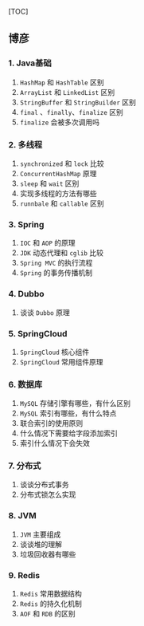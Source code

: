 [TOC]

## 博彦

### 1. Java基础

1. `HashMap` 和 `HashTable` 区别
2. `ArrayList` 和 `LinkedList` 区别
3. `StringBuffer` 和 `StringBuilder` 区别
4. `final` 、`finally`、`finalize` 区别
5. `finalize` 会被多次调用吗

### 2. 多线程

1. `synchronized` 和 `lock` 比较
2. `ConcurrentHashMap` 原理
3. `sleep` 和 `wait` 区别
4. 实现多线程的方法有哪些
5. `runnbale` 和 `callable` 区别

### 3. Spring

1. `IOC` 和 `AOP` 的原理
2. `JDK` 动态代理和 `cglib` 比较
3. `Spring MVC` 的执行流程
4. `Spring` 的事务传播机制

### 4. Dubbo

1. 谈谈 `Dubbo` 原理

### 5. SpringCloud

1. `SpringCloud` 核心组件
2. `SpringCloud` 常用组件原理

### 6. 数据库

1. `MySQL` 存储引擎有哪些，有什么区别
2. `MySQL` 索引有哪些，有什么特点
3. 联合索引的使用原则
4. 什么情况下需要给字段添加索引
5. 索引什么情况下会失效

### 7. 分布式

1. 谈谈分布式事务
2. 分布式锁怎么实现

### 8. JVM

1. `JVM` 主要组成
2. 谈谈堆的理解
3. 垃圾回收器有哪些

### 9. Redis

1. `Redis` 常用数据结构
2. `Redis` 的持久化机制
3. `AOF` 和 `RDB` 的区别

